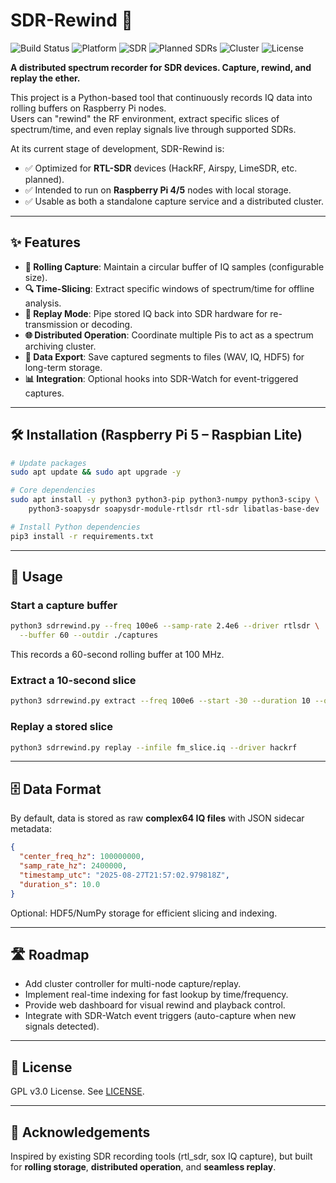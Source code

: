 # SDR-Rewind 📼

![Build Status](https://img.shields.io/badge/build-In_Progress-yellow)
![Platform](https://img.shields.io/badge/platform-Raspberry%20Pi%204%2F5-red)
![SDR](https://img.shields.io/badge/SDR-RTL--SDR-blue)
![Planned SDRs](https://img.shields.io/badge/Planned-HackRF%2C%20Airspy%2C%20LimeSDR-yellow)
![Cluster](https://img.shields.io/badge/Feature-Distributed%20Recording-purple)
![License](https://img.shields.io/badge/license-GNU-lightgrey)

**A distributed spectrum recorder for SDR devices. Capture, rewind, and replay the ether.**

This project is a Python-based tool that continuously records IQ data into rolling buffers on Raspberry Pi nodes.  
Users can "rewind" the RF environment, extract specific slices of spectrum/time, and even replay signals live through supported SDRs.  

At its current stage of development, SDR-Rewind is:  
* ✅ Optimized for **RTL-SDR** devices (HackRF, Airspy, LimeSDR, etc. planned).  
* ✅ Intended to run on **Raspberry Pi 4/5** nodes with local storage.  
* ✅ Usable as both a standalone capture service and a distributed cluster.  

---

## ✨ Features

* **📼 Rolling Capture**: Maintain a circular buffer of IQ samples (configurable size).  
* **🔍 Time-Slicing**: Extract specific windows of spectrum/time for offline analysis.  
* **🔁 Replay Mode**: Pipe stored IQ back into SDR hardware for re-transmission or decoding.  
* **🌐 Distributed Operation**: Coordinate multiple Pis to act as a spectrum archiving cluster.  
* **💾 Data Export**: Save captured segments to files (WAV, IQ, HDF5) for long-term storage.  
* **📊 Integration**: Optional hooks into SDR-Watch for event-triggered captures.  

---

## 🛠️ Installation (Raspberry Pi 5 – Raspbian Lite)

```bash
# Update packages
sudo apt update && sudo apt upgrade -y

# Core dependencies
sudo apt install -y python3 python3-pip python3-numpy python3-scipy \
    python3-soapysdr soapysdr-module-rtlsdr rtl-sdr libatlas-base-dev

# Install Python dependencies
pip3 install -r requirements.txt
```

---

## 🚀 Usage

### Start a capture buffer

```bash
python3 sdrrewind.py --freq 100e6 --samp-rate 2.4e6 --driver rtlsdr \
  --buffer 60 --outdir ./captures
```

This records a 60-second rolling buffer at 100 MHz.  

### Extract a 10-second slice

```bash
python3 sdrrewind.py extract --freq 100e6 --start -30 --duration 10 --outfile fm_slice.iq
```

### Replay a stored slice

```bash
python3 sdrrewind.py replay --infile fm_slice.iq --driver hackrf
```

---

## 🗄️ Data Format

By default, data is stored as raw **complex64 IQ files** with JSON sidecar metadata:  

```json
{
  "center_freq_hz": 100000000,
  "samp_rate_hz": 2400000,
  "timestamp_utc": "2025-08-27T21:57:02.979818Z",
  "duration_s": 10.0
}
```

Optional: HDF5/NumPy storage for efficient slicing and indexing.  

---

## 🛣️ Roadmap

* Add cluster controller for multi-node capture/replay.  
* Implement real-time indexing for fast lookup by time/frequency.  
* Provide web dashboard for visual rewind and playback control.  
* Integrate with SDR-Watch event triggers (auto-capture when new signals detected).  

---

## 📜 License

GPL v3.0 License. See [LICENSE](LICENSE).

---

## 🙏 Acknowledgements

Inspired by existing SDR recording tools (rtl_sdr, sox IQ capture), but built for **rolling storage**, **distributed operation**, and **seamless replay**.

